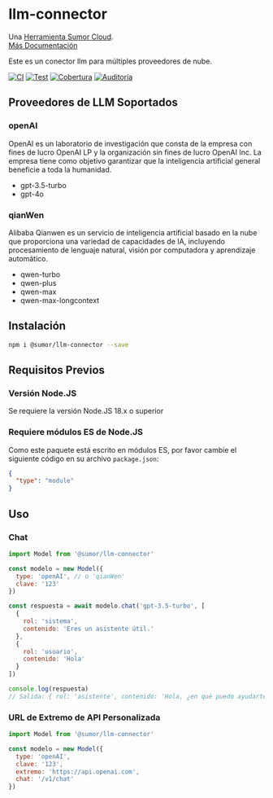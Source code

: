 # llm-connector

Una [Herramienta Sumor Cloud](https://sumor.cloud).  
[Más Documentación](https://sumor.cloud/llm-connector)

Este es un conector llm para múltiples proveedores de nube.

[![CI](https://github.com/sumor-cloud/llm-connector/actions/workflows/ci.yml/badge.svg)](https://github.com/sumor-cloud/llm-connector/actions/workflows/ci.yml)
[![Test](https://github.com/sumor-cloud/llm-connector/actions/workflows/ut.yml/badge.svg)](https://github.com/sumor-cloud/llm-connector/actions/workflows/ut.yml)
[![Cobertura](https://github.com/sumor-cloud/llm-connector/actions/workflows/coverage.yml/badge.svg)](https://github.com/sumor-cloud/llm-connector/actions/workflows/coverage.yml)
[![Auditoría](https://github.com/sumor-cloud/llm-connector/actions/workflows/audit.yml/badge.svg)](https://github.com/sumor-cloud/llm-connector/actions/workflows/audit.yml)

## Proveedores de LLM Soportados

### openAI

OpenAI es un laboratorio de investigación que consta de la empresa con fines de lucro OpenAI LP y la organización sin fines de lucro OpenAI Inc. La empresa tiene como objetivo garantizar que la inteligencia artificial general beneficie a toda la humanidad.

- gpt-3.5-turbo
- gpt-4o

### qianWen

Alibaba Qianwen es un servicio de inteligencia artificial basado en la nube que proporciona una variedad de capacidades de IA, incluyendo procesamiento de lenguaje natural, visión por computadora y aprendizaje automático.

- qwen-turbo
- qwen-plus
- qwen-max
- qwen-max-longcontext

## Instalación

```bash
npm i @sumor/llm-connector --save
```

## Requisitos Previos

### Versión Node.JS

Se requiere la versión Node.JS 18.x o superior

### Requiere módulos ES de Node.JS

Como este paquete está escrito en módulos ES, por favor cambie el siguiente código en su archivo `package.json`:

```json
{
  "type": "module"
}
```

## Uso

### Chat

```javascript
import Model from '@sumor/llm-connector'

const modelo = new Model({
  type: 'openAI', // o 'qianWen'
  clave: '123'
})

const respuesta = await modelo.chat('gpt-3.5-turbo', [
  {
    rol: 'sistema',
    contenido: 'Eres un asistente útil.'
  },
  {
    rol: 'usuario',
    contenido: 'Hola'
  }
])

console.log(respuesta)
// Salida: { rol: 'asistente', contenido: 'Hola, ¿en qué puedo ayudarte hoy?' }
```

### URL de Extremo de API Personalizada

```javascript
import Model from '@sumor/llm-connector'

const modelo = new Model({
  type: 'openAI',
  clave: '123',
  extremo: 'https://api.openai.com',
  chat: '/v1/chat'
})
```
